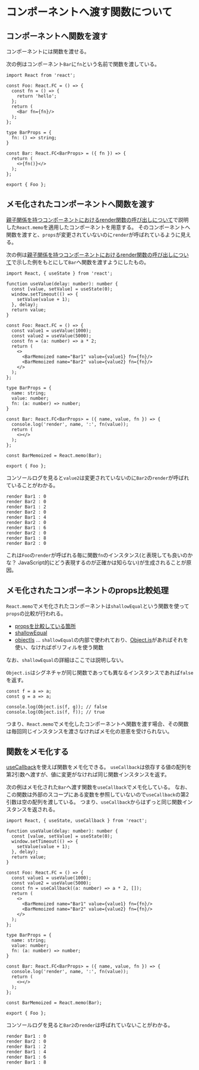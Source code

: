 # コンポーネントへ渡す関数について

## コンポーネントへ関数を渡す

コンポーネントには関数を渡せる。

次の例はコンポーネント`Bar`に`fn`という名前で関数を渡している。

```
import React from 'react';

const Foo: React.FC = () => {
  const fn = () => {
    return 'hello';
  };
  return (
    <Bar fn={fn}/>
  );
};

type BarProps = {
  fn: () => string;
}

const Bar: React.FC<BarProps> = ({ fn }) => {
  return (
    <>{fn()}</>
  );
};

export { Foo };
```

## メモ化されたコンポーネントへ関数を渡す

[親子関係を持つコンポーネントにおけるrender関数の呼び出しについて](memoize-component.md)で説明した`React.memo`を適用したコンポーネントを用意する。
そのコンポーネントへ関数を渡すと、`props`が変更されていないのに`render`が呼ばれているように見える。

次の例は[親子関係を持つコンポーネントにおけるrender関数の呼び出しについて](memoize-component.md)で示した例をもとにして`Bar`へ関数を渡すようにしたもの。

```
import React, { useState } from 'react';

function useValue(delay: number): number {
  const [value, setValue] = useState(0);
  window.setTimeout(() => {
    setValue(value + 1);
  }, delay);
  return value;
}

const Foo: React.FC = () => {
  const value1 = useValue(1000);
  const value2 = useValue(5000);
  const fn = (a: number) => a * 2;
  return (
    <>
      <BarMemoized name="Bar1" value={value1} fn={fn}/>
      <BarMemoized name="Bar2" value={value2} fn={fn}/>
    </>
  );
};

type BarProps = {
  name: string;
  value: number;
  fn: (a: number) => number;
}

const Bar: React.FC<BarProps> = ({ name, value, fn }) => {
  console.log('render', name, ':', fn(value));
  return (
    <></>
  );
};

const BarMemoized = React.memo(Bar);

export { Foo };
```

コンソールログを見ると`value2`は変更されていないのに`Bar2`の`render`が呼ばれていることがわかる。

```
render Bar1 : 0
render Bar2 : 0
render Bar1 : 2
render Bar2 : 0
render Bar1 : 4
render Bar2 : 0
render Bar1 : 6
render Bar2 : 0
render Bar1 : 8
render Bar2 : 0
```

これは`Foo`の`render`が呼ばれる毎に関数`fn`のインスタンス(と表現しても良いのかな？ JavaScript的にどう表現するのが正確かは知らない)が生成されることが原因。

## メモ化されたコンポーネントのprops比較処理

`React.memo`でメモ化されたコンポーネントは`shallowEqual`という関数を使って`props`の比較が行われる。

- [propsを比較している箇所](https://github.com/facebook/react/blob/v16.13.1/packages/react-reconciler/src/ReactFiberBeginWork.js#L455-L457)
- [shallowEqual](https://github.com/facebook/react/blob/v16.13.1/packages/shared/shallowEqual.js)
- [objectIs](https://github.com/facebook/react/blob/v16.13.1/packages/shared/objectIs.js) ... `shallowEqual`の内部で使われており、[Object.is](https://developer.mozilla.org/ja/docs/Web/JavaScript/Reference/Global_Objects/Object/is)があればそれを使い、なければポリフィルを使う関数

なお、`shallowEqual`の詳細はここでは説明しない。

`Object.is`はシグネチャが同じ関数であっても異なるインスタンスであれば`false`を返す。

```
const f = a => a;
const g = a => a;

console.log(Object.is(f, g)); // false
console.log(Object.is(f, f)); // true
```

つまり、`React.memo`でメモ化したコンポーネントへ関数を渡す場合、その関数は毎回同じインスタンスを渡さなければメモ化の恩恵を受けられない。

## 関数をメモ化する

[useCallback](https://ja.reactjs.org/docs/hooks-reference.html#usecallback)を使えば関数をメモ化できる。
`useCallback`は依存する値の配列を第2引数へ渡すが、値に変更がなければ同じ関数インスタンスを返す。

次の例はメモ化された`Bar`へ渡す関数を`useCallback`でメモ化している。
なお、この関数は外部のスコープにある変数を参照していないので`useCallback`の第2引数は空の配列を渡している。
つまり、`useCallback`からはずっと同じ関数インスタンスを返される。

```
import React, { useState, useCallback } from 'react';

function useValue(delay: number): number {
  const [value, setValue] = useState(0);
  window.setTimeout(() => {
    setValue(value + 1);
  }, delay);
  return value;
}

const Foo: React.FC = () => {
  const value1 = useValue(1000);
  const value2 = useValue(5000);
  const fn = useCallback((a: number) => a * 2, []);
  return (
    <>
      <BarMemoized name="Bar1" value={value1} fn={fn}/>
      <BarMemoized name="Bar2" value={value2} fn={fn}/>
    </>
  );
};

type BarProps = {
  name: string;
  value: number;
  fn: (a: number) => number;
}

const Bar: React.FC<BarProps> = ({ name, value, fn }) => {
  console.log('render', name, ':', fn(value));
  return (
    <></>
  );
};

const BarMemoized = React.memo(Bar);

export { Foo };
```

コンソールログを見ると`Bar2`の`render`は呼ばれていないことがわかる。

```
render Bar1 : 0
render Bar2 : 0
render Bar1 : 2
render Bar1 : 4
render Bar1 : 6
render Bar1 : 8
```

